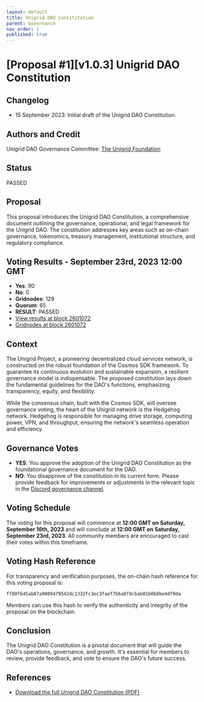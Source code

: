 ```yaml
---
layout: default
title: Unigrid DAO Consititution
parent: Governance
nav_order: 1
published: true
---
```


# [Proposal #1][v1.0.3] Unigrid DAO Constitution

## Changelog

- 15 September 2023: Initial draft of the Unigrid DAO Constitution.

## Authors and Credit 

Unigrid DAO Governance Committee: [The Unigrid Foundation](https://unigrid.org)

## Status 

PASSED

## Proposal

This proposal introduces the Unigrid DAO Constitution, a comprehensive document outlining the governance, operational, and legal framework for the Unigrid DAO. The constitution addresses key areas such as on-chain governance, tokenomics, treasury management, institutional structure, and regulatory compliance.

## Voting Results - September 23rd, 2023 12:00 GMT

- **Yes**: 90
- **No**: 0
- **Gridnodes**: 129
- **Quorum**: 65
- **RESULT**: PASSED
- [View results at block 2601072](./2023_09_PROP_1_DAO/dao_votes.json)
- [Gridnodes at block 2601072](./2023_09_PROP_1_DAO/gridnodelist.json)

## Context

The Unigrid Project, a pioneering decentralized cloud services network, is constructed on the robust foundation of the Cosmos SDK framework. To guarantee its continuous evolution and sustainable expansion, a resilient governance model is indispensable. The proposed constitution lays down the fundamental guidelines for the DAO's functions, emphasizing transparency, equity, and flexibility.

While the consensus chain, built with the Cosmos SDK, will oversee governance voting, the heart of the Unigrid network is the Hedgehog network. Hedgehog is responsible for managing drive storage, computing power, VPN, and throughput, ensuring the network's seamless operation and efficiency.

## Governance Votes

- **YES**: You approve the adoption of the Unigrid DAO Constitution as the foundational governance document for the DAO.
- **NO**: You disapprove of the constitution in its current form. Please provide feedback for improvements or adjustments in the relevant topic in the [Discord governance channel](https://discord.gg/wTkQKHP8yP).

## Voting Schedule

The voting for this proposal will commence at **12:00 GMT on Saturday, September 16th, 2023** and will conclude at **12:00 GMT on Saturday, September 23rd, 2023**. All community members are encouraged to cast their votes within this timeframe.

## Voting Hash Reference

For transparency and verification purposes, the on-chain hash reference for this voting proposal is:

`ff80f645ab87a9009479542dc1332fc3ec3faef7b6a8f8cbab01b0b8be4df9da`

Members can use this hash to verify the authenticity and integrity of the proposal on the blockchain.

## Conclusion

The Unigrid DAO Constitution is a pivotal document that will guide the DAO's operations, governance, and growth. It's essential for members to review, provide feedback, and vote to ensure the DAO's future success.

## References

- [Download the full Unigrid DAO Constitution (PDF)](./docs/Unigrid_DAO_v103.pdf)
